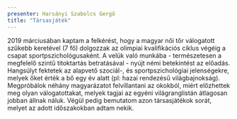 ```yaml
---
presenter: Harsányi Szabolcs Gergő
title: "Társasjáték"
---
```


2019 márciusában kaptam a felkérést, hogy a magyar női tőr válogatott szűkebb keretével (7 fő) dolgozzak az olimpiai kvalifikációs ciklus végéig a csapat sportpszichológusaként. A velük való munkába - természetesen a megfelelő szintű titoktartás betratásával - nyújt némi betekintést az előadás. Hangsúlyt fektetek az alapvető szociál-, és sportpszichológiai jelenségekre, melyek őket érték a bő egy év alatt (pl: hazai rendezésű világbajnokság). Megpróbálok néhány magyarázatot felvillantani az okokból, miért előzhettek meg olyan válogatottakat, melyek tagjai az egyéni világranglistán átlagosan jobban állnak náluk. Végül pedig bemutatom azon társasjátékok sorát, melyet az adott időszakokban adtam nekik.
